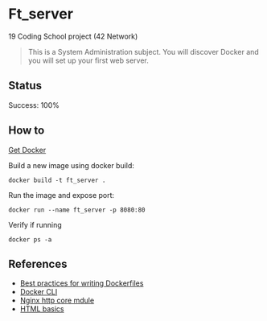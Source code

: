 # Ft_server

19 Coding School project (42 Network)

> This is a System Administration subject. You will discover Docker and you
will set up your first web server.

## Status

Success: 100%

## How to

[Get Docker](https://docs.docker.com/get-docker/)

Build a new image using docker build:
```
docker build -t ft_server .
```
Run the image and expose port:
```
docker run --name ft_server -p 8080:80
```
Verify if running
```
docker ps -a
```

## References

- [Best practices for writing Dockerfiles](https://docs.docker.com/develop/develop-images/dockerfile_best-practices/)
- [Docker CLI](https://docs.docker.com/engine/reference/run/)
- [Nginx http core mdule](https://nginx.org/en/docs/http/ngx_http_core_module.html#http)
- [HTML basics](https://developer.mozilla.org/fr/docs/Learn/Getting_started_with_the_web/HTML_basics)
